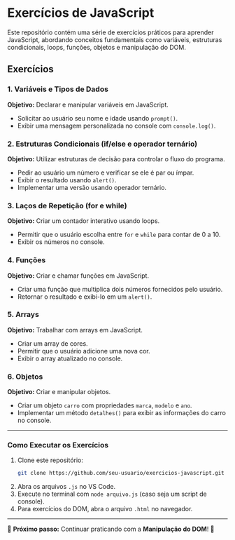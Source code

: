 # Exercícios de JavaScript

Este repositório contém uma série de exercícios práticos para aprender JavaScript, abordando conceitos fundamentais como variáveis, estruturas condicionais, loops, funções, objetos e manipulação do DOM.

## Exercícios

### 1. Variáveis e Tipos de Dados
**Objetivo:** Declarar e manipular variáveis em JavaScript.
- Solicitar ao usuário seu nome e idade usando `prompt()`.
- Exibir uma mensagem personalizada no console com `console.log()`.

### 2. Estruturas Condicionais (if/else e operador ternário)
**Objetivo:** Utilizar estruturas de decisão para controlar o fluxo do programa.
- Pedir ao usuário um número e verificar se ele é par ou ímpar.
- Exibir o resultado usando `alert()`.
- Implementar uma versão usando operador ternário.

### 3. Laços de Repetição (for e while)
**Objetivo:** Criar um contador interativo usando loops.
- Permitir que o usuário escolha entre `for` e `while` para contar de 0 a 10.
- Exibir os números no console.

### 4. Funções
**Objetivo:** Criar e chamar funções em JavaScript.
- Criar uma função que multiplica dois números fornecidos pelo usuário.
- Retornar o resultado e exibi-lo em um `alert()`.

### 5. Arrays
**Objetivo:** Trabalhar com arrays em JavaScript.
- Criar um array de cores.
- Permitir que o usuário adicione uma nova cor.
- Exibir o array atualizado no console.

### 6. Objetos
**Objetivo:** Criar e manipular objetos.
- Criar um objeto `carro` com propriedades `marca`, `modelo` e `ano`.
- Implementar um método `detalhes()` para exibir as informações do carro no console.

---

### Como Executar os Exercícios

1. Clone este repositório:
   ```sh
   git clone https://github.com/seu-usuario/exercicios-javascript.git
   ```
2. Abra os arquivos `.js` no VS Code.
3. Execute no terminal com `node arquivo.js` (caso seja um script de console).
4. Para exercícios do DOM, abra o arquivo `.html` no navegador.

---

📌 **Próximo passo:** Continuar praticando com a **Manipulação do DOM**! 🚀

